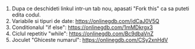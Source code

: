 1. Dupa ce deschideti linkul intr-un tab nou, apasati "Fork this" ca sa puteti edita codul. 
2. Variabile si tipuri de date: https://onlinegdb.com/jdCaJ0V5Q
3. Conditionalul "if else": https://onlinegdb.com/1mMDkrgx3
4. Ciclul repetitiv "while": https://onlinegdb.com/Bc9dbaVnZ
5. Joculet "Ghiceste numarul": https://onlinegdb.com/CSy2xnHdV
